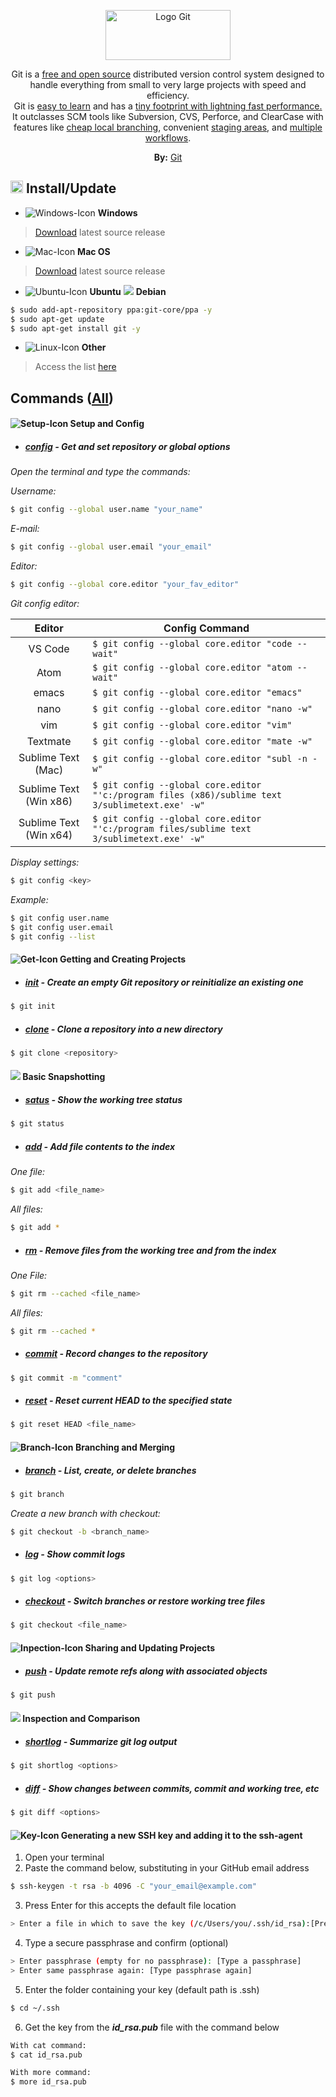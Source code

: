 <p align="center">
   <a href="https://git-scm.com/">
      <img src="https://git-scm.com/images/logos/downloads/Git-Logo-2Color.png" alt="Logo Git" width="200px" height="80px">
   </a></br>
</p>
<p align="center">
   Git is a <a href="https://git-scm.com/about/free-and-open-source">free and open source</a> distributed version control system designed to handle everything from small to very large projects with speed and efficiency.</br>
   Git is <a href="https://git-scm.com/doc">easy to learn</a> and has a <a href="https://git-scm.com/about/small-and-fast">tiny footprint with lightning fast performance.</a> It outclasses SCM tools like Subversion, CVS, Perforce, and ClearCase with features like <a href="https://git-scm.com/about/branching-and-merging">cheap local branching</a>, convenient <a href="https://git-scm.com/about/staging-area">staging areas</a>, and <a href="https://git-scm.com/about/distributed">multiple workflows</a>.
</p>
<p align="center">
   <b>By:</b> <a href="https://git-scm.com/">Git</a>
</p>

<h2>
   <img src="https://user-images.githubusercontent.com/46982925/77262174-fe7e8f00-6c72-11ea-884a-ceaae3c71cd2.png" alt="Icon Git" width="20px" height="20px"> 
   Install/Update
</h2>

- ![Windows-Icon](https://user-images.githubusercontent.com/46982925/77264132-82874580-6c78-11ea-895d-b41cdb40f546.png) **Windows**
>[Download](https://git-scm.com/download/win) latest source release

- ![Mac-Icon](https://user-images.githubusercontent.com/46982925/77265047-7308fc00-6c7a-11ea-8681-8cd213f23174.png) **Mac OS**
>[Download](https://git-scm.com/download/mac) latest source release

- ![Ubuntu-Icon](https://user-images.githubusercontent.com/46982925/77265474-8ec0d200-6c7b-11ea-89fa-e352c02704e5.png) **Ubuntu** ![](https://user-images.githubusercontent.com/46982925/77266259-badd5280-6c7d-11ea-8249-c66a14e29d30.png) **Debian**

```sh
$ sudo add-apt-repository ppa:git-core/ppa -y
$ sudo apt-get update
$ sudo apt-get install git -y
```
- ![Linux-Icon](https://user-images.githubusercontent.com/46982925/77268352-5ffb2980-6c84-11ea-8318-de0e5d624d40.png) **Other**

>Access the list [here](https://git-scm.com/download/linux)

## Commands ([All](https://git-scm.com/docs/git#_git_commands))
#### ![Setup-Icon](https://git-scm.com/images/icons/setup-sm.png) Setup and Config
- ##### [config](https://git-scm.com/docs/git-config) - Get and set repository or global options

_Open the terminal and type the commands:_

_Username:_
```sh
$ git config --global user.name "your_name"
```
_E-mail:_
```sh
$ git config --global user.email "your_email"
```
_Editor:_
```sh
$ git config --global core.editor "your_fav_editor"
```
_Git config editor:_

|         Editor         | Config Command                                                                                       |
|:----------------------:|------------------------------------------------------------------------------------------------------|
|         VS Code        | ` $ git config --global core.editor "code --wait" `                                                  |
|          Atom          | ` $ git config --global core.editor "atom --wait" `                                                  |
|          emacs         | ` $ git config --global core.editor "emacs" `                                                        |
|          nano          | ` $ git config --global core.editor "nano -w" `                                                      |
|           vim          | ` $ git config --global core.editor "vim" `                                                          |
|        Textmate        | ` $ git config --global core.editor "mate -w" `                                                      |
|   Sublime Text (Mac)   | ` $ git config --global core.editor "subl -n -w" `                                                   |
| Sublime Text (Win x86) | ` $ git config --global core.editor "'c:/program files (x86)/sublime text 3/sublimetext.exe' -w" `   |
| Sublime Text (Win x64) | ` $ git config --global core.editor "'c:/program files/sublime text 3/sublimetext.exe' -w" `         |

_Display settings:_
```sh
$ git config <key>
```
_Example:_
```sh
$ git config user.name
$ git config user.email 
$ git config --list
```

#### ![Get-Icon](https://git-scm.com/images/icons/projects-sm.png) Getting and Creating Projects
- ##### [init](https://git-scm.com/docs/git-init) - Create an empty Git repository or reinitialize an existing one
```sh
$ git init
```

- ##### [clone](https://git-scm.com/docs/git-clone) - Clone a repository into a new directory
```sh
$ git clone <repository>
```

#### ![](https://git-scm.com/images/icons/camera-sm.png) Basic Snapshotting
- ##### [satus](https://git-scm.com/docs/git-status) - Show the working tree status
```sh
$ git status
```

- ##### [add](https://git-scm.com/docs/git-add) - Add file contents to the index
_One file:_
```sh
$ git add <file_name>
```
_All files:_
```sh
$ git add *
```

- ##### [rm](https://git-scm.com/docs/git-rm) - Remove files from the working tree and from the index
_One File:_
```sh
$ git rm --cached <file_name>
```
_All files:_
```sh
$ git rm --cached *
```

- ##### [commit](https://git-scm.com/docs/git-commit) - Record changes to the repository
```sh
$ git commit -m "comment"
```

- ##### [reset](https://git-scm.com/docs/git-reset) - Reset current HEAD to the specified state
```sh
$ git reset HEAD <file_name>
```

#### ![Branch-Icon](https://git-scm.com/images/icons/branch-sm.png) Branching and Merging
- ##### [branch](https://git-scm.com/docs/git-branch) - List, create, or delete branches
```sh
$ git branch
```
_Create a new branch with checkout:_
```sh
$ git checkout -b <branch_name>
```

- ##### [log](https://git-scm.com/docs/git-log) - Show commit logs
```sh
$ git log <options>
```

- ##### [checkout](https://git-scm.com/docs/git-checkout) - Switch branches or restore working tree files
```sh
$ git checkout <file_name>
```

#### ![Inpection-Icon](https://git-scm.com/images/icons/sharing-sm.png) Sharing and Updating Projects
- ##### [push](https://git-scm.com/docs/git-push) - Update remote refs along with associated objects
```sh
$ git push
```

#### ![](https://git-scm.com/images/icons/inspection-sm.png) Inspection and Comparison
- ##### [shortlog](https://git-scm.com/docs/git-shortlog) - Summarize git log output
```sh
$ git shortlog <options>
```
- ##### [diff](https://git-scm.com/docs/git-diff) - Show changes between commits, commit and working tree, etc
```sh
$ git diff <options>
```

#### ![Key-Icon](https://user-images.githubusercontent.com/46982925/77376482-2f33f680-6d4f-11ea-801d-8d2f6440a5f6.png) Generating a new SSH key and adding it to the ssh-agent

1. Open your terminal
2. Paste the command below, substituting in your GitHub email address
```sh
$ ssh-keygen -t rsa -b 4096 -C "your_email@example.com"
```
3. Press Enter for this accepts the default file location
```sh
> Enter a file in which to save the key (/c/Users/you/.ssh/id_rsa):[Press enter]
```
4. Type a secure passphrase and confirm (optional)
```sh
> Enter passphrase (empty for no passphrase): [Type a passphrase]
> Enter same passphrase again: [Type passphrase again]
```
5. Enter the folder containing your key (default path is .ssh)
```sh
$ cd ~/.ssh
```
6. Get the key from the _**id_rsa.pub**_ file with the command below
```sh
With cat command:
$ cat id_rsa.pub
```
```sh
With more command:
$ more id_rsa.pub
```